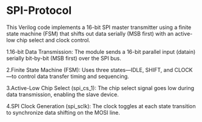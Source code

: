 # SPI-Protocol
This Verilog code implements a 16-bit SPI master transmitter using a finite state machine (FSM) that shifts out data serially (MSB first) with an active-low chip select and clock control.

1.16-bit Data Transmission: The module sends a 16-bit parallel input (datain) serially bit-by-bit (MSB first) over the SPI bus.

2.Finite State Machine (FSM): Uses three states—IDLE, SHIFT, and CLOCK—to control data transfer timing and sequencing.

3.Active-Low Chip Select (spi_cs_1): The chip select signal goes low during data transmission, enabling the slave device.

4.SPI Clock Generation (spi_sclk): The clock toggles at each state transition to synchronize data shifting on the MOSI line.
